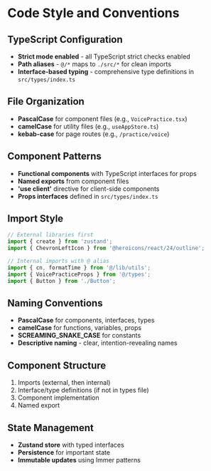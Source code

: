 # Code Style and Conventions

## TypeScript Configuration
- **Strict mode enabled** - all TypeScript strict checks enabled
- **Path aliases** - `@/*` maps to `./src/*` for clean imports
- **Interface-based typing** - comprehensive type definitions in `src/types/index.ts`

## File Organization
- **PascalCase** for component files (e.g., `VoicePractice.tsx`)
- **camelCase** for utility files (e.g., `useAppStore.ts`)
- **kebab-case** for page routes (e.g., `/practice/voice`)

## Component Patterns
- **Functional components** with TypeScript interfaces for props
- **Named exports** from component files
- **'use client'** directive for client-side components
- **Props interfaces** defined in `src/types/index.ts`

## Import Style
```typescript
// External libraries first
import { create } from 'zustand';
import { ChevronLeftIcon } from '@heroicons/react/24/outline';

// Internal imports with @ alias
import { cn, formatTime } from '@/lib/utils';
import { VoicePracticeProps } from '@/types';
import { Button } from './Button';
```

## Naming Conventions
- **PascalCase** for components, interfaces, types
- **camelCase** for functions, variables, props
- **SCREAMING_SNAKE_CASE** for constants
- **Descriptive naming** - clear, intention-revealing names

## Component Structure
1. Imports (external, then internal)
2. Interface/type definitions (if not in types file)
3. Component implementation
4. Named export

## State Management
- **Zustand store** with typed interfaces
- **Persistence** for important state
- **Immutable updates** using Immer patterns
